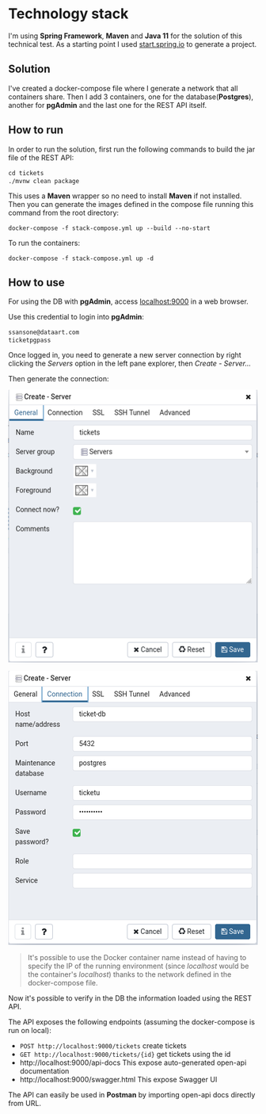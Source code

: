 # Technology stack

I'm using **Spring Framework**, **Maven** and **Java 11** for the solution of this technical test. As a starting point I used [start.spring.io](start.spring.io) to generate a project.

## Solution

I've created a docker-compose file where I generate a network that all containers share. Then I add 3 containers, one for the database(**Postgres**), another for **pgAdmin** and the last one for the REST API itself.

## How to run

In order to run the solution, first run the following commands to build the jar file of the REST API:

```
cd tickets
./mvnw clean package
```

This uses a **Maven** wrapper so no need to install **Maven** if not installed. Then you can generate the images defined in the compose file running this command from the root directory:

```
docker-compose -f stack-compose.yml up --build --no-start
```
To run the containers:
```
docker-compose -f stack-compose.yml up -d
```

## How to use

For using the DB with **pgAdmin**, access [localhost:9000](localhost:9000) in a web browser.

Use this credential to login into **pgAdmin**:

```
ssansone@dataart.com
ticketpgpass
```

Once logged in, you need to generate a new server connection by right clicking the *Servers* option in the left pane explorer, then *Create - Server...*

Then generate the connection: 

![connection_0](docs/create_server_0.png "Create server step 1")

![connection_1](docs/create_server_1.png "Create server step 2")

> It's possible to use the Docker container name instead of having to specify the IP of the running environment (since *localhost* would be the container's *localhost*) thanks to the network defined in the docker-compose file.

Now it's possible to verify in the DB the information loaded using the REST API.

The API exposes the following endpoints (assuming the docker-compose is run on local):

* `POST http://localhost:9000/tickets` create tickets
* `GET http://localhost:9000/tickets/{id}` get tickets using the id
* http://localhost:9000/api-docs This expose auto-generated open-api documentation
* http://localhost:9000/swagger.html This expose Swagger UI

The API can easily be used in **Postman** by importing open-api docs directly from URL.
